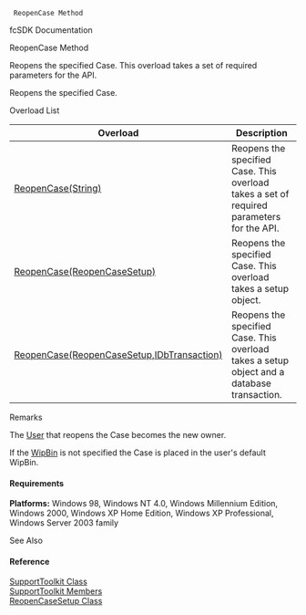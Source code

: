 ﻿     ReopenCase Method                                                   

fcSDK Documentation

ReopenCase Method

Reopens the specified Case. This overload takes a set of required parameters for the API.

Reopens the specified Case.

Overload List

| Overload | Description |
| --- | --- |
| [ReopenCase(String)](FChoice.Toolkits.Clarify~FChoice.Toolkits.Clarify.Support.SupportToolkit~ReopenCase(String).md) | Reopens the specified Case. This overload takes a set of required parameters for the API.   |
| [ReopenCase(ReopenCaseSetup)](FChoice.Toolkits.Clarify~FChoice.Toolkits.Clarify.Support.SupportToolkit~ReopenCase(ReopenCaseSetup).md) | Reopens the specified Case. This overload takes a setup object.   |
| [ReopenCase(ReopenCaseSetup,IDbTransaction)](FChoice.Toolkits.Clarify~FChoice.Toolkits.Clarify.Support.SupportToolkit~ReopenCase(ReopenCaseSetup,IDbTransaction).md) | Reopens the specified Case. This overload takes a setup object and a database transaction.   |

Remarks

The [User](FChoice.Toolkits.Clarify~FChoice.Toolkits.Clarify.Support.ReopenCaseSetup~UserName.md) that reopens the Case becomes the new owner.

If the [WipBin](FChoice.Toolkits.Clarify~FChoice.Toolkits.Clarify.Support.ReopenCaseSetup~WipBin.md) is not specified the Case is placed in the user's default WipBin.

#### Requirements

**Platforms:** Windows 98, Windows NT 4.0, Windows Millennium Edition, Windows 2000, Windows XP Home Edition, Windows XP Professional, Windows Server 2003 family

See Also

#### Reference

[SupportToolkit Class](FChoice.Toolkits.Clarify~FChoice.Toolkits.Clarify.Support.SupportToolkit.md)  
[SupportToolkit Members](FChoice.Toolkits.Clarify~FChoice.Toolkits.Clarify.Support.SupportToolkit_members.md)  
[ReopenCaseSetup Class](FChoice.Toolkits.Clarify~FChoice.Toolkits.Clarify.Support.ReopenCaseSetup.md)